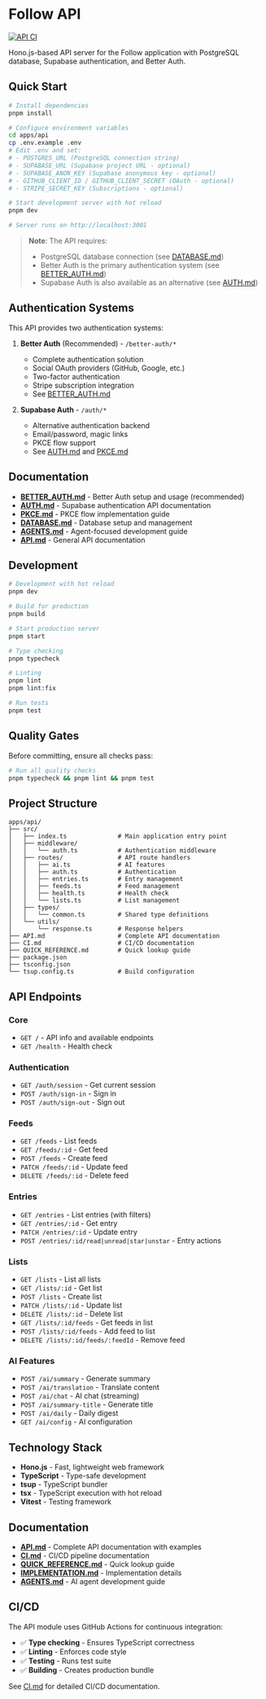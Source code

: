 # Follow API

[![API CI](https://github.com/Foreverjie/flash/workflows/API%20CI/badge.svg)](https://github.com/Foreverjie/flash/actions/workflows/api-ci.yml)

Hono.js-based API server for the Follow application with PostgreSQL database, Supabase authentication, and Better Auth.

## Quick Start

```bash
# Install dependencies
pnpm install

# Configure environment variables
cd apps/api
cp .env.example .env
# Edit .env and set:
# - POSTGRES_URL (PostgreSQL connection string)
# - SUPABASE_URL (Supabase project URL - optional)
# - SUPABASE_ANON_KEY (Supabase anonymous key - optional)
# - GITHUB_CLIENT_ID / GITHUB_CLIENT_SECRET (OAuth - optional)
# - STRIPE_SECRET_KEY (Subscriptions - optional)

# Start development server with hot reload
pnpm dev

# Server runs on http://localhost:3001
```

> **Note**: The API requires:
>
> - PostgreSQL database connection (see [DATABASE.md](./DATABASE.md))
> - Better Auth is the primary authentication system (see [BETTER_AUTH.md](./BETTER_AUTH.md))
> - Supabase Auth is also available as an alternative (see [AUTH.md](./AUTH.md))

## Authentication Systems

This API provides two authentication systems:

1. **Better Auth** (Recommended) - `/better-auth/*`
   - Complete authentication solution
   - Social OAuth providers (GitHub, Google, etc.)
   - Two-factor authentication
   - Stripe subscription integration
   - See [BETTER_AUTH.md](./BETTER_AUTH.md)

2. **Supabase Auth** - `/auth/*`
   - Alternative authentication backend
   - Email/password, magic links
   - PKCE flow support
   - See [AUTH.md](./AUTH.md) and [PKCE.md](./PKCE.md)

## Documentation

- **[BETTER_AUTH.md](./BETTER_AUTH.md)** - Better Auth setup and usage (recommended)
- **[AUTH.md](./AUTH.md)** - Supabase authentication API documentation
- **[PKCE.md](./PKCE.md)** - PKCE flow implementation guide
- **[DATABASE.md](./DATABASE.md)** - Database setup and management
- **[AGENTS.md](./AGENTS.md)** - Agent-focused development guide
- **[API.md](./API.md)** - General API documentation

## Development

```bash
# Development with hot reload
pnpm dev

# Build for production
pnpm build

# Start production server
pnpm start

# Type checking
pnpm typecheck

# Linting
pnpm lint
pnpm lint:fix

# Run tests
pnpm test
```

## Quality Gates

Before committing, ensure all checks pass:

```bash
# Run all quality checks
pnpm typecheck && pnpm lint && pnpm test
```

## Project Structure

```
apps/api/
├── src/
│   ├── index.ts              # Main application entry point
│   ├── middleware/
│   │   └── auth.ts           # Authentication middleware
│   ├── routes/               # API route handlers
│   │   ├── ai.ts             # AI features
│   │   ├── auth.ts           # Authentication
│   │   ├── entries.ts        # Entry management
│   │   ├── feeds.ts          # Feed management
│   │   ├── health.ts         # Health check
│   │   └── lists.ts          # List management
│   ├── types/
│   │   └── common.ts         # Shared type definitions
│   └── utils/
│       └── response.ts       # Response helpers
├── API.md                    # Complete API documentation
├── CI.md                     # CI/CD documentation
├── QUICK_REFERENCE.md        # Quick lookup guide
├── package.json
├── tsconfig.json
└── tsup.config.ts            # Build configuration
```

## API Endpoints

### Core

- `GET /` - API info and available endpoints
- `GET /health` - Health check

### Authentication

- `GET /auth/session` - Get current session
- `POST /auth/sign-in` - Sign in
- `POST /auth/sign-out` - Sign out

### Feeds

- `GET /feeds` - List feeds
- `GET /feeds/:id` - Get feed
- `POST /feeds` - Create feed
- `PATCH /feeds/:id` - Update feed
- `DELETE /feeds/:id` - Delete feed

### Entries

- `GET /entries` - List entries (with filters)
- `GET /entries/:id` - Get entry
- `PATCH /entries/:id` - Update entry
- `POST /entries/:id/read|unread|star|unstar` - Entry actions

### Lists

- `GET /lists` - List all lists
- `GET /lists/:id` - Get list
- `POST /lists` - Create list
- `PATCH /lists/:id` - Update list
- `DELETE /lists/:id` - Delete list
- `GET /lists/:id/feeds` - Get feeds in list
- `POST /lists/:id/feeds` - Add feed to list
- `DELETE /lists/:id/feeds/:feedId` - Remove feed

### AI Features

- `POST /ai/summary` - Generate summary
- `POST /ai/translation` - Translate content
- `POST /ai/chat` - AI chat (streaming)
- `POST /ai/summary-title` - Generate title
- `POST /ai/daily` - Daily digest
- `GET /ai/config` - AI configuration

## Technology Stack

- **Hono.js** - Fast, lightweight web framework
- **TypeScript** - Type-safe development
- **tsup** - TypeScript bundler
- **tsx** - TypeScript execution with hot reload
- **Vitest** - Testing framework

## Documentation

- **[API.md](./API.md)** - Complete API documentation with examples
- **[CI.md](./CI.md)** - CI/CD pipeline documentation
- **[QUICK_REFERENCE.md](./QUICK_REFERENCE.md)** - Quick lookup guide
- **[IMPLEMENTATION.md](./IMPLEMENTATION.md)** - Implementation details
- **[AGENTS.md](./AGENTS.md)** - AI agent development guide

## CI/CD

The API module uses GitHub Actions for continuous integration:

- ✅ **Type checking** - Ensures TypeScript correctness
- ✅ **Linting** - Enforces code style
- ✅ **Testing** - Runs test suite
- ✅ **Building** - Creates production bundle

See [CI.md](./CI.md) for detailed CI/CD documentation.
